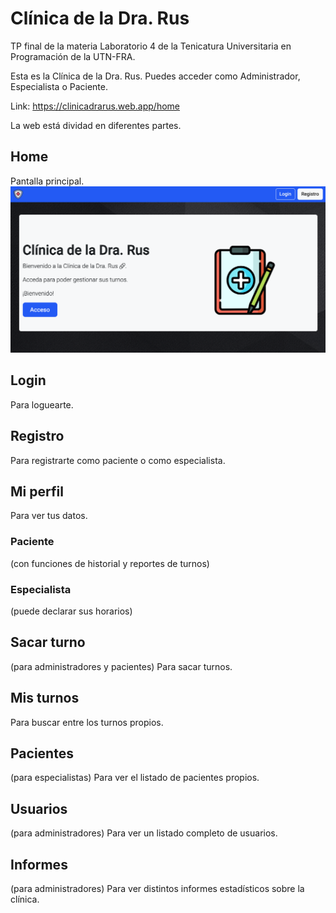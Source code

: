 # Clínica de la Dra. Rus

TP final de la materia Laboratorio 4 de la Tenicatura Universitaria en Programación de la UTN-FRA.

Esta es la Clínica de la Dra. Rus. Puedes acceder como Administrador, Especialista o Paciente.

Link: https://clinicadrarus.web.app/home

La web está dividad en diferentes partes.

## Home
Pantalla principal.
<img src="pantallas/home.png">

## Login
Para loguearte.

## Registro
Para registrarte como paciente o como especialista.

## Mi perfil
Para ver tus datos.

### Paciente 
(con funciones de historial y reportes de turnos)

### Especialista
(puede declarar sus horarios)

## Sacar turno
(para administradores y pacientes)
Para sacar turnos.

## Mis turnos
Para buscar entre los turnos propios.

## Pacientes
(para especialistas)
Para ver el listado de pacientes propios.

## Usuarios
(para administradores)
Para ver un listado completo de usuarios. 

## Informes
(para administradores)
Para ver distintos informes estadísticos sobre la clínica.








